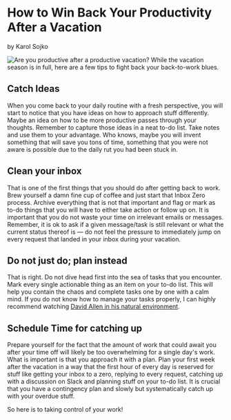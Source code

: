 # How to Win Back Your Productivity After a Vacation

by Karol Sojko

![Are you productive after a productive vacation?](https://res.cloudinary.com/dukp6c7f7/image/upload/f_auto,fl_lossy,q_auto/s3-ghost/2017/08/old_1130731_1920-1503566471667.jpg) While the vacation season is in full, here are a few tips to fight back your back-to-work blues.

## Catch Ideas

When you come back to your daily routine with a fresh perspective, you will start to notice that you have ideas on how to approach stuff differently. Maybe an idea on how to be more productive passes through your thoughts. Remember to capture those ideas in a neat to-do list. Take notes and use them to your advantage. Who knows, maybe you will invent something that will save you tons of time, something that you were not aware is possible due to the daily rut you had been stuck in.

## Clean your inbox

That is one of the first things that you should do after getting back to work. Brew yourself a damn fine cup of coffee and just start that Inbox Zero process. Archive everything that is not that important and flag or mark as to-do things that you will have to either take action or follow up on. It is important that you do not waste your time on irrelevant emails or messages. Remember, it is ok to ask if a given message/task is still relevant or what the current status thereof is — do not feel the pressure to immediately jump on every request that landed in your inbox during your vacation.

## Do not just do; plan instead

That is right. Do not dive head first into the sea of tasks that you encounter. Mark every single actionable thing as an item on your to-do list. This will help you contain the chaos and complete tasks one by one with a calm mind. If you do not know how to manage your tasks properly, I can highly recommend watching [David Allen in his natural environment](https://www.youtube.com/watch?v=yrZtWHXh4_8).

## Schedule Time for catching up

Prepare yourself for the fact that the amount of work that could await you after your time off will likely be too overwhelming for a single day's work. What is important is that you approach it with a plan. Plan your first week after the vacation in a way that the first hour of every day is reserved for stuff like getting your inbox to a zero, replying to every request, catching up with a discussion on Slack and planning stuff on your to-do list. It is crucial that you have a contingency plan and slowly but systematically catch up with your overdue stuff.

So here is to taking control of your work!

